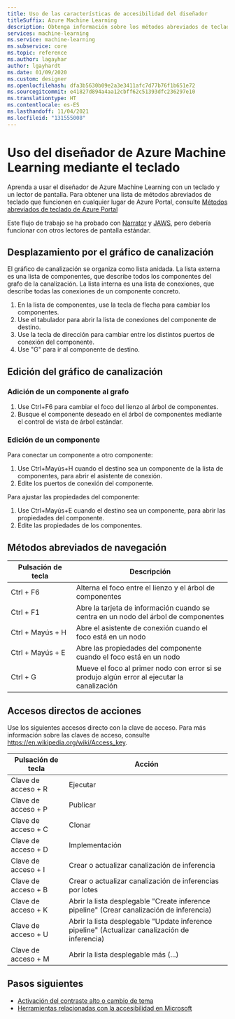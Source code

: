 ```yaml
---
title: Uso de las características de accesibilidad del diseñador
titleSuffix: Azure Machine Learning
description: Obtenga información sobre los métodos abreviados de teclado y las características de accesibilidad del lector de pantalla disponibles en el diseñador.
services: machine-learning
ms.service: machine-learning
ms.subservice: core
ms.topic: reference
ms.author: lagayhar
author: lgayhardt
ms.date: 01/09/2020
ms.custom: designer
ms.openlocfilehash: dfa3b5630b09e2a3e3411afc7d77b76f1b651e72
ms.sourcegitcommit: e41827d894a4aa12cbff62c51393dfc236297e10
ms.translationtype: HT
ms.contentlocale: es-ES
ms.lasthandoff: 11/04/2021
ms.locfileid: "131555008"
---
```

# <a name="use-a-keyboard-to-use-azure-machine-learning-designer"></a>Uso del diseñador de Azure Machine Learning mediante el teclado

Aprenda a usar el diseñador de Azure Machine Learning con un teclado y un lector de pantalla. Para obtener una lista de métodos abreviados de teclado que funcionen en cualquier lugar de Azure Portal, consulte [Métodos abreviados de teclado de Azure Portal](../azure-portal/azure-portal-keyboard-shortcuts.md)

Este flujo de trabajo se ha probado con [Narrator](https://support.microsoft.com/help/22798/windows-10-complete-guide-to-narrator) y [JAWS](https://www.freedomscientific.com/products/software/jaws/), pero debería funcionar con otros lectores de pantalla estándar.

## <a name="navigate-the-pipeline-graph"></a>Desplazamiento por el gráfico de canalización

El gráfico de canalización se organiza como lista anidada. La lista externa es una lista de componentes, que describe todos los componentes del grafo de la canalización. La lista interna es una lista de conexiones, que describe todas las conexiones de un componente concreto.  

1. En la lista de componentes, use la tecla de flecha para cambiar los componentes.
1. Use el tabulador para abrir la lista de conexiones del componente de destino.
1. Use la tecla de dirección para cambiar entre los distintos puertos de conexión del componente.
1. Use "G" para ir al componente de destino.

## <a name="edit-the-pipeline-graph"></a>Edición del gráfico de canalización

### <a name="add-a-component-to-the-graph"></a>Adición de un componente al grafo

1. Use Ctrl+F6 para cambiar el foco del lienzo al árbol de componentes.
1. Busque el componente deseado en el árbol de componentes mediante el control de vista de árbol estándar.

### <a name="edit-a-component"></a>Edición de un componente

Para conectar un componente a otro componente:

1. Use Ctrl+Mayús+H cuando el destino sea un componente de la lista de componentes, para abrir el asistente de conexión.
1. Edite los puertos de conexión del componente.

Para ajustar las propiedades del componente:

1. Use Ctrl+Mayús+E cuando el destino sea un componente, para abrir las propiedades del componente.
1. Edite las propiedades de los componentes.

## <a name="navigation-shortcuts"></a>Métodos abreviados de navegación

| Pulsación de tecla | Descripción |
|-|-|
| Ctrl + F6 | Alterna el foco entre el lienzo y el árbol de componentes |
| Ctrl + F1   | Abre la tarjeta de información cuando se centra en un nodo del árbol de componentes |
| Ctrl + Mayús + H | Abre el asistente de conexión cuando el foco está en un nodo |
| Ctrl + Mayús + E | Abre las propiedades del componente cuando el foco está en un nodo |
| Ctrl + G | Mueve el foco al primer nodo con error si se produjo algún error al ejecutar la canalización |

## <a name="action-shortcuts"></a>Accesos directos de acciones

Use los siguientes accesos directo con la clave de acceso. Para más información sobre las claves de acceso, consulte https://en.wikipedia.org/wiki/Access_key.

| Pulsación de tecla | Acción |
|-|-|
| Clave de acceso + R | Ejecutar |
| Clave de acceso + P | Publicar |
| Clave de acceso + C | Clonar |
| Clave de acceso + D | Implementación |
| Clave de acceso + I | Crear o actualizar canalización de inferencia |
| Clave de acceso + B | Crear o actualizar canalización de inferencias por lotes |
| Clave de acceso + K | Abrir la lista desplegable "Create inference pipeline" (Crear canalización de inferencia) |
| Clave de acceso + U | Abrir la lista desplegable "Update inference pipeline" (Actualizar canalización de inferencia) |
| Clave de acceso + M | Abrir la lista desplegable más (...) |

## <a name="next-steps"></a>Pasos siguientes

- [Activación del contraste alto o cambio de tema](../azure-portal/set-preferences.md#choose-a-theme-or-enable-high-contrast)
- [Herramientas relacionadas con la accesibilidad en Microsoft](https://www.microsoft.com/accessibility)
